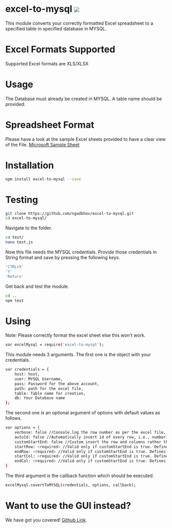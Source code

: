 # excel-to-mysql <img src="https://travis-ci.org/ngudbhav/excel-to-mysql.svg?branch=master">
This module converts your correctly formatted Excel spreadsheet to a specified table in specified database in MYSQL.

# Excel Formats Supported
Supported Excel formats are XLS/XLSX

# Usage
The Database must already be created in MYSQL. A table name should be provided.

# Spreadsheet Format
Please have a look at the sample Excel sheets provided to have a clear view of the File. <a href="https://go.microsoft.com/fwlink/?LinkID=521962">Microsoft Sample Sheet</a>

# Installation
```sh
npm install excel-to-mysql --save
```

# Testing

```sh
git clone https://github.com/ngudbhav/excel-to-mysql.git
cd excel-to-mysql/
```
Navigate to the folder.
```sh
cd test/
nano test.js
```
Now this file needs the MYSQL credentials. Provide those credentials in String format and save by pressing the following keys.
```sh
'CTRL+X'
'Y'
'Return'
```
Get back and test the module.
```sh
cd ..
npm test
```
# Using
Note: Please correctly format the excel sheet else this won't work.
```sh
var excelMysql = require('excel-to-mysql');
```
This module needs 3 arguments.
The first one is the object with your credentials.

```sh
var credentials = {
	host: host,
	user: MYSQL Username,
	pass: Password for the above account,
	path: path for the excel file,
	table: Table name for creation,
	db: Your Database name
};
```
The second one is an optional argument of options with default values as follows.
```sh
var options = {
	verbose: false //Console.log the row number as per the excel file, if true.
	autoId: false //Automatically insert id of every row, i.e., numbering every row.
	customStartEnd: false //Custom insert the row and columns rather than full excel-file.
	startRow: <required> //Valid only if customStartEnd is true. Defines the start Row of the data.
	endRow: <required> //Valid only if customStartEnd is true. Defines the end Row of the data.
	startCol: <required> //Valid only if customStartEnd is true. Defines the start Column of the data.
	endCol: <required> //Valid only if customStartEnd is true. Defines the end Column of the data.
}
```
The third argument is the callback function which should be executed.

```sh
excelMysql.covertToMYSQL(credentials, options, callback);
```

# Want to use the GUI instead?
We have got you covered! <a href="https://github.com/ngudbhav/excel-to-mysql-electron-app">Github Link</a>.